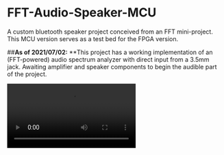 # FFT-Audio-Speaker-MCU
A custom bluetooth speaker project conceived from an FFT mini-project.  This MCU version serves as a test bed for the FPGA version.

##**As of 2021/07/02:**
**This project has a working implementation of an (FFT-powered) audio spectrum analyzer with direct input from a 3.5mm jack.  Awaiting amplifier and speaker components to begin the audible part of the project.

![alt-text](https://github.com/Gunmetal-61/FFT-Audio-Speaker-MCU/blob/gh-pages/video/IMG_1230.mp4)
